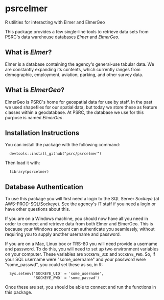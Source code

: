 # psrcelmer
R utilities for interacting with Elmer and ElmerGeo

This package provides a few single-line tools to retrieve data sets from PSRC's data warehouse databases *Elmer* and *ElmerGeo*.  

## What is *Elmer*?

Elmer is a database containing the agency's general-use tabular data.  We are constantly expanding its contents, which currently ranges from demographic, employment, aviation, parking, and other survey data.  

## What is *ElmerGeo*?

ElmerGeo is PSRC's home for geospatial data for use by staff.  In the past we used shapefiles for our spatial data, but today we store these as feature classes within a geodatabase.  At PSRC, the database we use for this purpose is named *ElmerGeo*.  


## Installation Instructions

You can install the package with the following command: 
```
  devtools::install_github("psrc/psrcelmer")
```

Then load it with:
```
  library(psrcelmer)
```

## Database Authentication

To use this package you will first need a login to the SQL Server *Sockeye* (at AWS-PROD-SQL\\Sockeye).  See the agency's IT staff if you need a login or have other questions about this.  

If you are on a Windows machine, you should now have all you need in order to connect and retrieve data from both Elmer and ElmerGeo. This is because your Windows account can authenticate you seamlessly, without requiring you to supply another username and password.

If you are on a Mac, Linux box or TRS-80 you will need provide a username and password.  To do this, you will need to set up two environment variables on your computer.  These variables are `SOCKEYE_UID` and `SOCKEYE_PWD`.  So, if your SQL username were "some_username" and your password were "some_passwd", you could set these as so, in R:
```
  Sys.setenv('SOCKEYE_UID' = 'some_username', 
             'SOCKEYE_PWD' = 'some_passwd')
```

Once these are set, you should be able to connect and run the functions in this package.  
